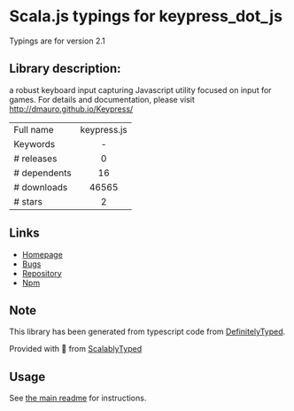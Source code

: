 
# Scala.js typings for keypress_dot_js

Typings are for version 2.1

## Library description:
a robust keyboard input capturing Javascript utility focused on input for games. For details and documentation, please visit http://dmauro.github.io/Keypress/

|                    |                 |
| ------------------ | :-------------: |
| Full name          | keypress.js |
| Keywords           | - |
| # releases         | 0 |
| # dependents       | 16 |
| # downloads        | 46565 |
| # stars            | 2 |

## Links
- [Homepage](https://github.com/dmauro/Keypress)
- [Bugs](https://github.com/dmauro/Keypress/issues)
- [Repository](https://github.com/dmauro/Keypress)
- [Npm](https://www.npmjs.com/package/keypress.js)
    


## Note
This library has been generated from typescript code from [DefinitelyTyped](https://definitelytyped.org).

Provided with :purple_heart: from [ScalablyTyped](https://github.com/oyvindberg/ScalablyTyped)

## Usage
See [the main readme](../../readme.md) for instructions.


